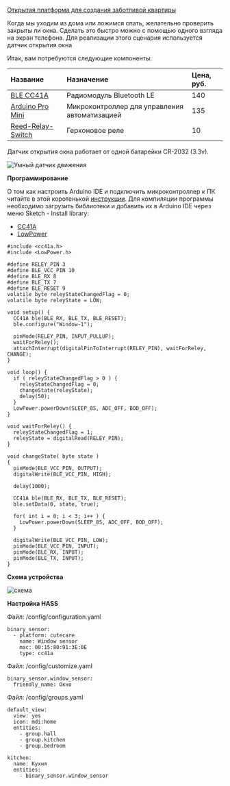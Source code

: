 [Открытая платформа для создания заботливой квартиры](http://cutecare.ru)
 
Когда мы уходим из дома или ложимся спать, желательно проверить закрыты ли окна.
Сделать это быстро можно с помощью одного взгляда на экран телефона.
Для реализации этого сценария используется датчик открытия окна

Итак, вам потребуются следующие компоненты:

|Название|Назначение|Цена, руб.|
| :----------- |:----------- |:----------- |
|[BLE CC41A](https://rover.ebay.com/rover/1/711-53200-19255-0/1?icep_id=114&ipn=icep&toolid=20004&campid=5338218090&mpre=https%3A%2F%2Fwww.ebay.com%2Fitm%2FBluetooth-4-0-BLE-Low-Power-CC2541-JDY-08-Support-Airsync-iBeacon-Module%2F322511962233%3FssPageName%3DSTRK%253AMEBIDX%253AIT%26_trksid%3Dp2057872.m2749.l2649)|Радиомодуль Bluetooth LE|140|
|[Arduino Pro Mini](https://rover.ebay.com/rover/1/711-53200-19255-0/1?icep_id=114&ipn=icep&toolid=20004&campid=5338218090&mpre=https%3A%2F%2Fwww.ebay.com%2Fitm%2F2PCS-New-Pro-Mini-atmega328-Board-5V-16M-Arduino-Compatible-Nano%2F191674251828%3FssPageName%3DSTRK%253AMEBIDX%253AIT%26_trksid%3Dp2057872.m2749.l2649)|Микроконтроллер для  управления автоматизацией|135|
|[Reed-Relay-Switch](https://www.ebay.com/itm/10x-Glass-Reed-Relay-Switch-N-O-2mmX14mm-Gold-Plated-Contact-Point-Heavy-Duty-YL-/332962764468?hash=item4d862096b4)|Герконовое реле|10|

Датчик открытия окна работает от одной батарейки CR-2032 (3.3v).

![Умный датчик движения](https://github.com/cutecare/cutecare-docs/blob/master/images/WindowSensor.png?raw=true)

**Программирование**

О том как настроить Arduino IDE и подключить микроконтроллер к ПК читайте в этой коротенькой [инструкции](http://cutecare.readthedocs.io/ru/master/%D0%9C%D0%B8%D0%BA%D1%80%D0%BE%D0%BA%D0%BE%D0%BD%D1%82%D1%80%D0%BE%D0%BB%D0%BB%D0%B5%D1%80%D1%8B/#arduino-pro-mini). Для компиляции программы необходимо загрузить библиотеки и добавить их в Arduino IDE через меню Sketch - Install library:

* [CC41A](https://github.com/cutecare/cc41a/archive/master.zip)
* [LowPower](https://github.com/cutecare/Low-Power/archive/master.zip)

```
#include <cc41a.h>
#include <LowPower.h>

#define RELEY_PIN 3
#define BLE_VCC_PIN 10
#define BLE_RX 8
#define BLE_TX 7
#define BLE_RESET 9
volatile byte releyStateChangedFlag = 0;
volatile byte releyState = LOW;

void setup() {
  CC41A ble(BLE_RX, BLE_TX, BLE_RESET);
  ble.configure("Window-1");

  pinMode(RELEY_PIN, INPUT_PULLUP);
  waitForReley();
  attachInterrupt(digitalPinToInterrupt(RELEY_PIN), waitForReley, CHANGE);
}

void loop() {
  if ( releyStateChangedFlag > 0 ) {
    releyStateChangedFlag = 0;
    changeState(releyState);
    delay(50);
  }
  LowPower.powerDown(SLEEP_8S, ADC_OFF, BOD_OFF);
}

void waitForReley() {
  releyStateChangedFlag = 1;
  releyState = digitalRead(RELEY_PIN);
}

void changeState( byte state )
{
  pinMode(BLE_VCC_PIN, OUTPUT);
  digitalWrite(BLE_VCC_PIN, HIGH);

  delay(1000);
  
  CC41A ble(BLE_RX, BLE_TX, BLE_RESET);
  ble.setData(0, state, true);

  for( int i = 0; i < 3; i++ ) {
    LowPower.powerDown(SLEEP_8S, ADC_OFF, BOD_OFF);
  }
  
  digitalWrite(BLE_VCC_PIN, LOW);
  pinMode(BLE_VCC_PIN, INPUT);
  pinMode(BLE_RX, INPUT);
  pinMode(BLE_TX, INPUT);
}
```

**Схема устройства**

![схема](https://github.com/cutecare/cutecare-docs/blob/master/images/WindowSensor_bb.png?raw=true)

**Настройка HASS**

Файл: /config/configuration.yaml
```
binary_sensor:
  - platform: cutecare
    name: Window sensor
    mac: 00:15:80:91:3E:0E
    type: cc41a
```

Файл: /config/customize.yaml
```
binary_sensor.window_sensor:
  friendly_name: Окно
```

Файл: /config/groups.yaml
```
default_view:
  view: yes
  icon: mdi:home
  entities:
    - group.hall
    - group.kitchen
    - group.bedroom

kitchen:
  name: Кухня
  entities:
    - binary_sensor.window_sensor
```
